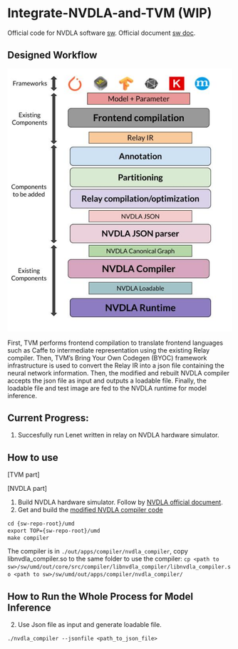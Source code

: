 # Integrate-NVDLA-and-TVM (WIP)

Official code for NVDLA software [sw](https://github.com/nvdla/sw). Official document [sw doc](http://nvdla.org/sw/contents.html). 

## Designed Workflow

![alt text](files/detailed_design.jpg)

First, TVM performs frontend compilation to translate frontend languages such as Caffe to intermediate representation using the existing Relay compiler. Then, TVM’s Bring Your Own Codegen (BYOC) framework infrastructure is used to convert the Relay IR into a json file containing the neural network information. Then, the modified and rebuilt NVDLA compiler accepts the json file as input and outputs a loadable file. Finally, the loadable file and test image are fed to the NVDLA runtime for model inference. 


## Current Progress:
1. Succesfully run Lenet written in relay on NVDLA hardware simulator.


## How to use 
\[TVM part\]

\[NVDLA part\]
1. Build NVDLA hardware simulator. Follow by [NVDLA official document](http://nvdla.org/vp.html).
2. Get and build the [modified NVDLA compiler code](https://github.com/WuDan0399/nvdla_sw/)
```
cd {sw-repo-root}/umd
export TOP={sw-repo-root}/umd
make compiler
```
The compiler is in `./out/apps/compiler/nvdla_compiler`, copy libnvdla_compiler.so to the same folder to use the compiler:
`cp <path to sw>/sw/umd/out/core/src/compiler/libnvdla_compiler/libnvdla_compiler.so <path to sw>/sw/umd/out/apps/compiler/nvdla_compiler/`

## How to Run the Whole Process for Model Inference

2. Use Json file as input and generate loadable file.
```
./nvdla_compiler --jsonfile <path_to_json_file>
```

